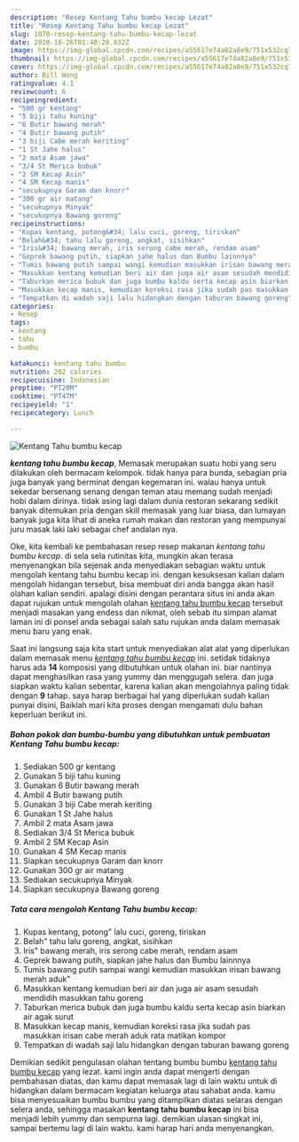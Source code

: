 ```yaml
---
description: "Resep Kentang Tahu bumbu kecap Lezat"
title: "Resep Kentang Tahu bumbu kecap Lezat"
slug: 1070-resep-kentang-tahu-bumbu-kecap-lezat
date: 2020-10-26T01:48:28.832Z
image: https://img-global.cpcdn.com/recipes/a55617e74a82a8e9/751x532cq70/kentang-tahu-bumbu-kecap-foto-resep-utama.jpg
thumbnail: https://img-global.cpcdn.com/recipes/a55617e74a82a8e9/751x532cq70/kentang-tahu-bumbu-kecap-foto-resep-utama.jpg
cover: https://img-global.cpcdn.com/recipes/a55617e74a82a8e9/751x532cq70/kentang-tahu-bumbu-kecap-foto-resep-utama.jpg
author: Bill Wong
ratingvalue: 4.1
reviewcount: 6
recipeingredient:
- "500 gr kentang"
- "5 biji tahu kuning"
- "6 Butir bawang merah"
- "4 Butir bawang putih"
- "3 biji Cabe merah keriting"
- "1 St Jahe halus"
- "2 mata Asam jawa"
- "3/4 St Merica bubuk"
- "2 SM Kecap Asin"
- "4 SM Kecap manis"
- "secukupnya Garam dan knorr"
- "300 gr air matang"
- "secukupnya Minyak"
- "secukupnya Bawang goreng"
recipeinstructions:
- "Kupas kentang, potong&#34; lalu cuci, goreng, tiriskan"
- "Belah&#34; tahu lalu goreng, angkat, sisihkan"
- "Iris&#34; bawang merah, iris serong cabe merah, rendam asam"
- "Geprek bawang putih, siapkan jahe halus dan Bumbu lainnnya"
- "Tumis bawang putih sampai wangi kemudian masukkan irisan bawang merah aduk&#34;"
- "Masukkan kentang kemudian beri air dan juga air asam sesudah mendidih masukkan tahu goreng"
- "Taburkan merica bubuk dan juga bumbu kaldu serta kecap asin biarkan air agak surut"
- "Masukkan kecap manis, kemudian koreksi rasa jika sudah pas masukkan irisan cabe merah aduk rata matikan kompor"
- "Tempatkan di wadah saji lalu hidangkan dengan taburan bawang goreng"
categories:
- Resep
tags:
- kentang
- tahu
- bumbu

katakunci: kentang tahu bumbu 
nutrition: 202 calories
recipecuisine: Indonesian
preptime: "PT20M"
cooktime: "PT47M"
recipeyield: "1"
recipecategory: Lunch

---
```



![Kentang Tahu bumbu kecap](https://img-global.cpcdn.com/recipes/a55617e74a82a8e9/751x532cq70/kentang-tahu-bumbu-kecap-foto-resep-utama.jpg)

<b><i>kentang tahu bumbu kecap</i></b>, Memasak merupakan suatu hobi yang seru dilakukan oleh bermacam kelompok. tidak hanya para bunda, sebagian pria juga banyak yang berminat dengan kegemaran ini. walau hanya untuk sekedar bersenang senang dengan teman atau memang sudah menjadi hobi dalam dirinya. tidak asing lagi dalam dunia restoran sekarang sedikit banyak ditemukan pria dengan skill memasak yang luar biasa, dan lumayan banyak juga kita lihat di aneka rumah makan dan restoran yang mempunyai juru masak laki laki sebagai chef andalan nya.



Oke, kita kembali ke pembahasan resep resep makanan <i>kentang tahu bumbu kecap</i>. di sela sela rutinitas kita, mungkin akan terasa menyenangkan bila sejenak anda menyediakan sebagian waktu untuk mengolah kentang tahu bumbu kecap ini. dengan kesuksesan kalian dalam mengolah hidangan tersebut, bisa membuat diri anda bangga akan hasil olahan kalian sendiri. apalagi disini dengan perantara situs ini anda akan dapat rujukan untuk mengolah olahan <u>kentang tahu bumbu kecap</u> tersebut menjadi masakan yang endess dan nikmat, oleh sebab itu simpan alamat laman ini di ponsel anda sebagai salah satu rujukan anda dalam memasak menu baru yang enak.


Saat ini langsung saja kita start untuk menyediakan alat alat yang diperlukan dalam memasak menu <u><i>kentang tahu bumbu kecap</i></u> ini. setidak tidaknya harus ada <b>14</b> komposisi yang dibutuhkan untuk olahan ini. biar nantinya dapat menghasilkan rasa yang yummy dan menggugah selera. dan juga siapkan waktu kalian sebentar, karena kalian akan mengolahnya paling tidak dengan <b>9</b> tahap. saya harap berbagai hal yang diperlukan sudah kalian punyai disini, Baiklah mari kita proses dengan mengamati dulu bahan keperluan berikut ini.

<!--inarticleads1-->

##### Bahan pokok dan bumbu-bumbu yang dibutuhkan untuk pembuatan Kentang Tahu bumbu kecap:

1. Sediakan 500 gr kentang
1. Gunakan 5 biji tahu kuning
1. Gunakan 6 Butir bawang merah
1. Ambil 4 Butir bawang putih
1. Gunakan 3 biji Cabe merah keriting
1. Gunakan 1 St Jahe halus
1. Ambil 2 mata Asam jawa
1. Sediakan 3/4 St Merica bubuk
1. Ambil 2 SM Kecap Asin
1. Gunakan 4 SM Kecap manis
1. Siapkan secukupnya Garam dan knorr
1. Gunakan 300 gr air matang
1. Sediakan secukupnya Minyak
1. Siapkan secukupnya Bawang goreng




<!--inarticleads2-->

##### Tata cara mengolah Kentang Tahu bumbu kecap:

1. Kupas kentang, potong&#34; lalu cuci, goreng, tiriskan
1. Belah&#34; tahu lalu goreng, angkat, sisihkan
1. Iris&#34; bawang merah, iris serong cabe merah, rendam asam
1. Geprek bawang putih, siapkan jahe halus dan Bumbu lainnnya
1. Tumis bawang putih sampai wangi kemudian masukkan irisan bawang merah aduk&#34;
1. Masukkan kentang kemudian beri air dan juga air asam sesudah mendidih masukkan tahu goreng
1. Taburkan merica bubuk dan juga bumbu kaldu serta kecap asin biarkan air agak surut
1. Masukkan kecap manis, kemudian koreksi rasa jika sudah pas masukkan irisan cabe merah aduk rata matikan kompor
1. Tempatkan di wadah saji lalu hidangkan dengan taburan bawang goreng




Demikian sedikit pengulasan olahan tentang bumbu bumbu <u>kentang tahu bumbu kecap</u> yang lezat. kami ingin anda dapat mengerti dengan pembahasan diatas, dan kamu dapat memasak lagi di lain waktu untuk di hidangkan dalam bermacam kegiatan keluarga atau sahabat anda. kamu bisa menyesuaikan bumbu bumbu yang ditampilkan diatas selaras dengan selera anda, sehingga masakan <b>kentang tahu bumbu kecap</b> ini bisa menjadi lebih yummy dan sempurna lagi. demikian ulasan singkat ini, sampai bertemu lagi di lain waktu. kami harap hari anda menyenangkan.
